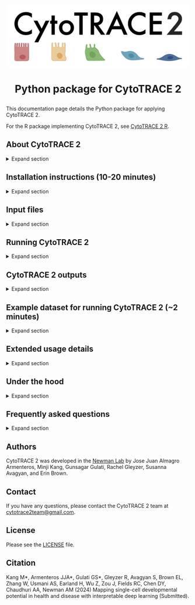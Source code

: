 <p align="center">
  <img width="500" src="images_py/logo.jpg"> 
</p>

<h1> <p align="center">
Python package for CytoTRACE 2
</p> </h1>

This documentation page details the Python package for applying CytoTRACE 2.

For the R package implementing CytoTRACE 2, see <a href="/" target="_blank">CytoTRACE 2 R</a>.

## About CytoTRACE 2

<details><summary>Expand section</summary>

CytoTRACE 2 is a computational method for predicting cellular potency categories and absolute developmental potential from single-cell RNA-sequencing data. 

Potency categories in the context of CytoTRACE 2 classify cells based on their developmental potential, ranging from totipotent and pluripotent cells with broad differentiation potential to lineage-restricted oligopotent, multipotent and unipotent cells capable of producing varying numbers of downstream cell types, and finally, differentiated cells, ranging from mature to terminally differentiated phenotypes.

The predicted potency scores additionally provide a continuous measure of developmental potential, ranging from 0 (differentiated) to 1 (totipotent).

Underlying this method is a novel, interpretable deep learning framework trained and validated across 31 human and mouse scRNA-seq datasets encompassing 28 tissue types, collectively spanning the developmental spectrum. 

This framework learns multivariate gene expression programs for each potency category and calibrates outputs across the full range of cellular ontogeny, facilitating direct cross-dataset comparison of developmental potential in an absolute space. 

<p align="center">
    <img width="900" src="images_py/schematic.png">
</p>

</details>


## Installation instructions (10-20 minutes)

<details><summary>Expand section</summary>

1. Install <a href="https://docs.conda.io/projects/conda/en/latest/user-guide/install/index.html" target="_blank">Miniconda</a> if not already available.

2. Clone this repository:
```bash
  git clone https://github.com/digitalcytometry/cytotrace2
```

3. Navigate to `cytotrace2_python` directory:
```bash
  cd cytotrace2/cytotrace2_python
```

4. (10-20 minutes) Create a conda environment with the required dependencies:
```bash
  conda env create -f environment_py.yml
```
Please note that the environment solve time may vary from system to system and may exceed this estimate.

5. Activate the `cytotrace2-py` environment you just created:
```bash
  conda activate cytotrace2-py
```

6. (~30 seconds) Install CytoTRACE 2 by executing:
```bash
  pip install .
```

</details>


## Input files

<details><summary>Expand section</summary>

By default, CytoTRACE 2 requires only a single-cell gene expression file as input. For output plotting, a cell annotation file is accepted as well. All files should be provided in a tab-delimited tabular input format (.txt) with no double quotations. Further formatting details for each input file are specified below. 

__scRNA-seq gene expression file:__
- The table must be genes (rows) by cells (columns).
- The first row must contain the single cell IDs and the first column must contain the gene names.
- The gene expression data can be represented as raw or normalized counts, as long as normalization preserves relative ranking of input gene values within a cell.  
- No instances of duplicate gene or cell names should be present.

<p align="center">
    <img width="600" src="images_py/data.png">
</p>

__Cell annotation file:__
- The table should contain two columns, where column 1 contains the single cell IDs corresponding to the columns of the scRNA-seq matrix and column 2 contains the corresponding cell type annotations.
- The columns must have a header. 
- Additional columns beyond the first two will be ignored.

<p align="center">
    <img width="600" src="images_py/annotation.png">
</p>

</details>

## Running CytoTRACE 2 

<details><summary>Expand section</summary>

After activating the `cytotrace2-py` conda environment via `conda activate cytotrace2-py`, CytoTRACE 2 can be called from the command line from any folder using `cytotrace2`.  More examples on how to run CytoTRACE 2 are provided in the [__Example dataset for running CytoTRACE 2__](#example-dataset-for-running-cytotrace-2-2-minutes) section below.

For mouse data with default settings, CytoTRACE 2 would be run as: 
 ```bash
 cytotrace2 \
    --input-path /path/to/cell_expression \
    --annotation-path /path/to/cell_annotations \
    --species mouse
```
Or with more condensed parameter names: 
 ```bash
 cytotrace2 \
    -f /path/to/cell_expression \
    -a /path/to/cell_annotations \
    -sp mouse
```

CytoTRACE 2 can also be called from within a Python script after importing the package.

 ```python
from cytotrace2_py.cytotrace2_py import *

input_path = "/path/to/cell_expression.txt"
example_annotation_path = "/path/to/cell_annotations.txt"
example_species = "human"

results =  cytotrace2(input_path,
                      annotation_path=example_annotation_path,
                      species=example_species)
 ```
</details>

## CytoTRACE 2 outputs

<details><summary>Expand section</summary>

The ```cytotrace2()``` function returns the CytoTRACE 2 cell potency predictions in a data frame format, also saving results and intermediate files to disk.

#### Cell potency predictions

For each cell retained following quality control filtering, the CytoTRACE 2 predictions include:

1. *CytoTRACE2_Score*: The final predicted cellular potency score following postprocessing. Possible values are real numbers ranging from 0 (differentiated) to 1 (totipotent), which are binned into potency categories according to the following ranges:
    <div style="text-align: center;">
        <table style="margin-left: auto; margin-right: auto;">
            <tr>
                <td>Range</td>
                <td>Potency</td>
            </tr>
            <tr>
                <td>0 to 1/6</td>
                <td>Differentiated</td>
            </tr>
            <tr>
                <td>1/6 to 2/6</td>
                <td>Unipotent</td>
            </tr>
            <tr>
                <td>2/6 to 3/6</td>
                <td>Oligopotent</td>
            </tr>
            <tr>
                <td>3/6 to 4/6</td>
                <td>Multipotent</td>
            </tr>
            <tr>
                <td>4/6 to 5/6</td>
                <td>Pluripotent</td>
            </tr>
            <tr>
                <td>5/6 to 1</td>
                <td>Totipotent</td>
            </tr>
        </table>
    </div>



2. *CytoTRACE2_Potency*: The final predicted cellular potency category following postprocessing. Possible values are ```Differentiated```, ```Unipotent```, ```Oligopotent```, ```Multipotent```, ```Pluripotent```, and ```Totipotent```. 
3. *CytoTRACE2_Relative*: The predicted relative order of the cell, based on the absolute predicted potency scores, ranked and normalized to the range [0,1] (0 being most differentiated, 1 being least differentiated).
4. *preKNN_CytoTRACE2_Score*: The cellular potency score predicted by the CytoTRACE 2 model before KNN smoothing (see 'binning' in the manuscript).
5. *preKNN_CytoTRACE2_Potency*: The cellular potency category  predicted by the CytoTRACE 2 model before KNN smoothing (see 'binning' in the manuscript). Possible values are ```Differentiated```, ```Unipotent```, ```Oligopotent```, ```Multipotent```, ```Pluripotent```, and ```Totipotent```.

#### Plots

CytoTRACE 2 outputs are visualized by default in three plots depicting the UMAP embedding of the input single-cell gene expression data, each colored according to a CytoTRACE 2 output prediction type.

- **Potency category UMAP**: a UMAP colored by predicted potency category (*CytoTRACE2_Score_UMAP.pdf*)
- **Potency score UMAP**: a UMAP colored by predicted potency score (*CytoTRACE2_Potency_UMAP.pdf*)
- **Relative order UMAP**: a UMAP colored by predicted relative order (*CytoTRACE2_Relative_UMAP.pdf*)

If a phenotype annotation file is provided, two additional plots will be produced.

- **Phenotype UMAP**: a UMAP colored by phenotype annotation (*CytoTRACE2_Phenotype_UMAP.pdf*)
- **Phenotype potency box plot**: a boxplot of predicted potency score separated by phenotype/group from the annotation file (*CytoTRACE2_box_plot_by_pheno*)

</details>


## Example dataset for running CytoTRACE 2 (~2 minutes)

<details><summary>Expand section</summary>

To illustrate use of CytoTRACE 2, we provide an example mouse pancreas dataset, originally from [Bastidas-Ponce et al., 2019](https://doi.org/10.1242/dev.173849), filtered to cells with known ground truth developmental potential and downsampled.
- Pancreas_10x_downsampled_expression.txt: gene expression matrix for a scRNA-seq (10x Chromium) dataset encompassing 2280 cells from murine pancreatic epithelium (available to download [here](https://drive.google.com/uc?export=download&id=1egcC0NBl6gibBSJNO9on6VwHCvDacMfh)),
- Pancreas_10x_downsampled_annotation.txt: phenotype annotations for the scRNA-seq dataset above (available to download [here](https://drive.google.com/uc?export=download&id=1uRsixzZSTed29qa0AwsHE6tUSodDVXm2)).

After downloading these two files, we apply CytoTRACE 2 to this dataset as follows:

```python
from cytotrace2_py.cytotrace2_py import *

results =  cytotrace2("Pancreas_10x_downsampled_expression.txt",
                      annotation_path="Pancreas_10x_downsampled_annotation.txt",
                      species="mouse")

```

Expected prediction output, dataframe ```results``` looks as shown below (can be downloaded from [here](./cytotrace2_r/inst/extdata/Vignette1_prediction_results.csv)):

<p align="center">
    <img width="600" src="images_py/Vignette1_predictions.png">
</p>



<br>

This dataset contains cells from 4 different embryonic stages of a murine pancreas, and has the following cell types present:
- Multipotent pancreatic progenitors
- Endocrine progenitors and precursors
- Immature endocrine cells
- Alpha, Beta, Delta, and Epsilon cells

<p align="center">
        <img width="600" src="images_py/Vignette1_phenotype_umap.png">
</p>

Each of these cell types is at a different stage of development, with progenitors and precursors having varying potential to differentiate into other cell types, and mature cells having no potential for further development. We use CytoTRACE 2 to predict the absolute developmental potential of each cell, which we term as "potency score", as a continuous value ranging from 0 (differentiated) to 1 (stem cells capable of generating an entire multicellular organism). The discrete potency categories that the potency scores cover are ```Differentiated```, ```Unipotent```, ```Oligopotent```, ```Multipotent```, ```Pluripotent```, and ```Totipotent```.

In this case, we would expect to see:
- close to 0 potency scores alpha, beta, delta, and epsilon cells as those are known to be differentiated, 
- scores in the higher mid-range for multipotent pancreatic progenitors as those are known to be multipotent, 
- for endocrine progenitors, precursors and immature cells, the ground truth is not unique, but is in the range for unipotent category. So we would expect to see scores in the lower range for these cells, closer to differentiated.

Visualizing the results we can directly compare the predicted potency scores with the known developmental stage of the cells, seeing how the predictions meticulously align with the known biology. Take a look!

- ***Potency score vs. ground truth*** 
 <br> UMAP embedding of predicted absolute potency score, which is a continuous value ranging from 0 (differentiated) to 1 (totipotent), indicating the absolute developmental potential of each cell. <br>
  ```bash
  plots/CytoTRACE2_Score_UMAP.pdf
  ```

<div align="center">
  <div style="display: flex; justify-content: space-around;">
    <img width="400" src="images_py/Vignette1_potency_score_umap.png">
    <img width="400" src="images_py/Vignette1_ground_truth_umap_with_pheno.png">
  </div>
</div>

<br>



 - <details> <summary> <strong>Other output plots</strong> </summary>
    
    - ***Potency score distribution by phenotype***
    <br> A boxplot of predicted potency score separated by phenotype/group from the annotation file. Can be used to assess the distribution of predicted potency scores across different cell phenotypes. <br>
      ```bash
      plots/CytoTRACE2_box_plot_by_phenotype.pdf
      ```

      <p align="center">
        <img width="600" src="images_py/Vignette1_potencyBoxplot_byPheno.png">
      </p>


    - ***Potency category***
    <br> The UMAP embedding plot of predicted potency category reflects the discrete classification of cells into potency categories, taking possible values of ```Differentiated```, ```Unipotent```, ```Oligopotent```, ```Multipotent```, ```Pluripotent```, and ```Totipotent```. <br>
      ```bash
      plots/CytoTRACE2_Potency_UMAP.pdf
      ```
      <p align="center">
        <img width="600" src="images_py/Vignette1_potency_category_umap.png">
      </p>

    - ***Relative order***
    <br> UMAP embedding of predicted relative order, which is based on absolute predicted potency scores normalized to the range 0 (more differentiated) to 1 (less differentiated). Provides the relative ordering of cells by developmental potential <br>
      ```bash
      plots/CytoTRACE2_Relative_UMAP.pdf
      ```
      <p align="center">
        <img width="600" src="images_py/Vignette1_rel_order_umap.png">
      </p>

    - ***Phenotypes***
    <br> UMAP colored by phenotype annotation. Used to assess the distribution of cell phenotypes across the UMAP space. <br>
      ```bash
      plots/CytoTRACE2_phenotype_UMAP.pdf
      ```
      <p align="center">
        <img width="620" height = "400" src="images_py/Vignette1_phenotype_umap.png">
      </p>
</details>

</details>

## Extended usage details

<details><summary>Expand section</summary>

Key notes:

- By default, CytoTRACE 2 expects mouse data. To provide human data, users should specify ```species = "human"```
- By default, CytoTRACE 2 uses a reduced ensemble of 5 models for prediction. To use the full ensemble of 17 models, users should specify ```full_model = TRUE```. More information about the reduced and full model ensembles can be found in the [__About the ensemble model__](#about-the-ensemble-model) section below.

More details on expected function input files and output objects can be found in [__Input Files__](#input-files) and [__CytoTRACE 2 outputs__](#cytotrace-2-outputs) sections above.

Required input:

- *input_path*: A filepath to a .txt file containing a single-cell RNA-seq gene expression matrix (rows as genes, columns as cells) 

Optional arguments:

- *annotation_path*: A filepath to a .txt file containing phenotype annotations corresponding to the cells of the scRNA-seq expression matrix
- *species*: String indicating the species name for the gene names in the input data
(options: **"human"** or **"mouse"**, default is **"mouse"**).
- *full_model*: Flag indicating whether to predict based on the full ensemble of 17 models
or a reduced ensemble of 5 most predictive models (default is **FALSE**, or absent for the command line).
- *batch_size*: Integer indicating the number of cells to subsample for the pipeline steps (default is **10000**; recommended for input data size > 10K cells).
- *smooth_batch_size*: Integer indicating the number of cells to subsample further
within the batch_size for the smoothing step of the pipeline
(default is **1000**; recommended for input data size > 1K cells).
- *disable_parallelization*: Flag indicating whether to disable parallelization (default is **FALSE**, or absent for the command line).
- *max_cores*: Integer indicating user-provided restriction on the maximum number of CPU cores to use for parallelization (default is **None**, and the number of cores used will then be determined based on system capacity).
- *max_pcs*: Integer indicating the maximum number of principal components to use
in the smoothing by kNN step (default is **200**).
- *seed*: Integer specifying the seed for reproducibility in random processes (default is **14**).
- *output_dir*: Path to the directory to which to save CytoTRACE 2 outputs (default is **cytotrace2_results** in the current working directory).

Information about these arguments is also available in the function's manual, which can be accessed by running ```cytotrace2 -h``` from the command line.

A typical snippet to run the function within Python with full argument specification on a file path containing human data using the full model ensemble: 

```python
result <- cytotrace2("path/to/input/cell_expression.txt",
                       annotation_path = "path/to/input/cell_annotations.txt"
                       species = "mouse",
                       full_model = True,
                       batch_size = 10000,
                       smooth_batch_size = 1000,
                       disable_parallelization = True,
                       max_cores = None,
                       max_pcs = 200,
                       seed = 14)               
```

For the command line, this snippet takes the form:

```python
cytotrace2 --input-path path/to/input/cell_expression.txt \
              --annotation-path /path/to/input/cell_annotations.txt \
              --species mouse \
              --full-model \
              --batch-size 10000 \
              --smooth-batch-size 1000 \
              --disable-parallelization \
              --max-pcs 200 \
              --seed 14 \
              --output-dir /path/to/save/results
```

Or with more condensed parameter names: 

```python
cytotrace2 --f path/to/input/cell_expression.txt \
              --a /path/to/input/cell_annotations.txt \
              --sp mouse \
              --fm \
              --bs 5000 \
              --sbs 1000 \
              --dp \
              --mpc 200 \
              --r 14 \
              --o /path/to/save/results
```

**NOTE**: To reproduce the results in the manuscript, use the following parameters: 
```python
    full_model = True
    batch_size = 100000
    smooth_batch_size = 10000
    max_pcs = 200
    seed = 14
```

### About the ensemble model
<details><summary>Expand section</summary>

Users can choose to predict based on the full ensemble of 17 models, or a reduced ensemble of 5 models, which are selected based on their high correlation (according to Concordance correlation coefficient (CCC)) with the predictions of the full model. This flexibility allows users to balance computational efficiency with predictive accuracy, tailoring the analysis to their specific needs and dataset characteristics. 


The selection of the members of the reduced ensemble is done as follows: initially, predictions are generated for the training cohort using pairs of models from all possible combinations of the 17 models. The pair that exhibits the highest CCC with the predictions of the full model is then selected and validated on the test cohort. Subsequently, this selected pair is fixed, and all other models are tested as potential candidates for a 3rd model in the ensemble. The process is iteratively repeated, adding a 4th and 5th model, ultimately arriving at the top 5 models that collectively offer optimal predictive performance. This robust methodology ensures that the reduced ensemble maintains a high correlation with the full model.

  <p align="center">
      <img width="600" src="images_py/reduced_model.png">
  </p>


</details>

</details>


## Under the hood 

<details><summary>Expand section</summary> 
  
Underlying CytoTRACE 2 is a novel deep learning framework designed to handle the complexities of single-cell potency assessment while achieving direct biological interpretability. The core of this framework is a set of Gene Set Binary Network (GSBN) modules, in which binary neural networks learn gene sets associated with each potency category. This network was trained over 17 datasets from 18 diverse human and mouse tissues, and the package here relies on an ensemble of these per-dataset trained models. 
<p align="center">
    <img width="700" src="images_py/BNN_schematic.png">
</p>
Following initial prediction by the core model, CytoTRACE 2 implements a postprocessing step to leverage the information across transcriptionally similar cells to smooth potency score and correct potency category outliers using a combination of Markov diffusion and k-nearest neighbor smoothing. 
<!-- For more details about the CytoTRACE 2 method, please see the [_associated publication_](#Citation). -->

</details>



## Frequently asked questions

<details><summary>Expand section</summary>

1. **What are the CytoTRACE 2 potency categories?**
CytoTRACE 2 classifies cells into six potency categories:

  - **Totipotent**: Stem cells capable of generating an entire multicellular organism
  - **Pluripotent**: Stem cells with the capacity to differentiate into all adult cell types
  - **Multipotent**: Lineage-restricted multipotent cells capable of producing >3 downstream cell types
  - **Oligopotent**: Linage-restricted immature cells capable of producing 2-3 downstream cell types
  - **Unipotent**: Linage-restricted immature cells capable of producing a single downstream cell type
  - **Differentiated**: Mature cells, including cells with no developmental potential
  
2. **What organism can my data be from?**
CytoTRACE 2 was developed over mouse and human data, and this package accepts data from either. If human data is provided (with ```species = 'human'``` specified), the algorithm will automatically perform an orthology mapping to convert human genes to mouse genes for the CytoTRACE 2 feature set. 

3. **Should I normalize the data before running the main function?**
No normalization is required, but any form of normalization preserving the relative rank of genes within each sample is acceptable. CytoTRACE 2 relies on gene ranks, so any such normalization will not influence results. For the UMAP plots produced by ```plotData```, the input expression is log-normalized unless the maximum value of the input expression matrix is less than 20.

4. **What if I have multiple batches of data? Should I perform any integration?**
No batch integration is required. Instead, we recommend running CytoTRACE 2 separately over each dataset. While raw predictions are made per cell without regard to the broader dataset, the postprocessing step to refine predictions  adjusts predictions using information from other cells in the dataset, and so may be impacted by batch effects. Note that CytoTRACE 2 outputs are calibrated to be comparable across datasets without further adjustment, so no integration is recommended over the predictions either.

5. **Do the R and Python packages produce equivalent output?**
When run without batching (i.e., downsampling the input dataset into batches [or chunks] for parallel processing or to save memory), these packages produce equivalent output. When batching is performed, package outputs will vary, but remain highly correlated in practice.

</details>

</details>







## Authors
CytoTRACE 2 was developed in the <a href="https://anlab.stanford.edu/" target="_blank">Newman Lab</a> by Jose Juan Almagro Armenteros, Minji Kang, Gunsagar Gulati, Rachel Gleyzer, Susanna Avagyan, and Erin Brown.

## Contact
If you have any questions, please contact the CytoTRACE 2 team at cytotrace2team@gmail.com.

## License
Please see the <a href="../LICENSE" target="_blank">LICENSE</a> file.


## Citation
<!-- If you use CytoTRACE 2, please cite: -->
Kang M*, Armenteros JJA*, Gulati GS*, Gleyzer R, Avagyan S, Brown EL, Zhang W, Usmani AS, Earland H, Wu Z, Zou J, Fields RC, Chen DY, Chaudhuri AA, Newman AM (2024) Mapping single-cell developmental potential in health and disease with interpretable deep learning (Submitted).


